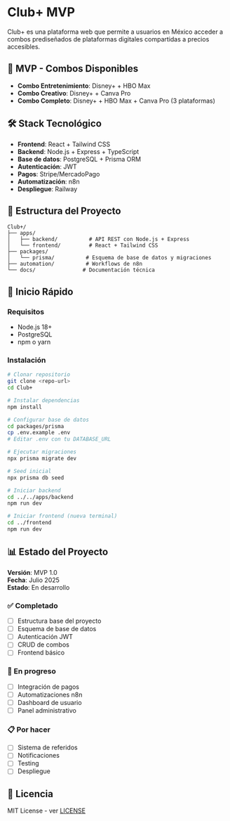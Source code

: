 # Club+ MVP

Club+ es una plataforma web que permite a usuarios en México acceder a combos prediseñados de plataformas digitales compartidas a precios accesibles.

## 🎯 MVP - Combos Disponibles

- **Combo Entretenimiento**: Disney+ + HBO Max
- **Combo Creativo**: Disney+ + Canva Pro  
- **Combo Completo**: Disney+ + HBO Max + Canva Pro (3 plataformas)

## 🛠️ Stack Tecnológico

- **Frontend**: React + Tailwind CSS
- **Backend**: Node.js + Express + TypeScript
- **Base de datos**: PostgreSQL + Prisma ORM
- **Autenticación**: JWT
- **Pagos**: Stripe/MercadoPago
- **Automatización**: n8n
- **Despliegue**: Railway

## 📁 Estructura del Proyecto

```
Club+/
├── apps/
│   ├── backend/          # API REST con Node.js + Express
│   └── frontend/         # React + Tailwind CSS
├── packages/
│   └── prisma/          # Esquema de base de datos y migraciones
├── automation/          # Workflows de n8n
└── docs/               # Documentación técnica
```

## 🚀 Inicio Rápido

### Requisitos
- Node.js 18+
- PostgreSQL
- npm o yarn

### Instalación
```bash
# Clonar repositorio
git clone <repo-url>
cd Club+

# Instalar dependencias
npm install

# Configurar base de datos
cd packages/prisma
cp .env.example .env
# Editar .env con tu DATABASE_URL

# Ejecutar migraciones
npx prisma migrate dev

# Seed inicial
npx prisma db seed

# Iniciar backend
cd ../../apps/backend
npm run dev

# Iniciar frontend (nueva terminal)
cd ../frontend
npm run dev
```

## 📊 Estado del Proyecto

**Versión**: MVP 1.0  
**Fecha**: Julio 2025  
**Estado**: En desarrollo

### ✅ Completado
- [ ] Estructura base del proyecto
- [ ] Esquema de base de datos
- [ ] Autenticación JWT
- [ ] CRUD de combos
- [ ] Frontend básico

### 🚧 En progreso
- [ ] Integración de pagos
- [ ] Automatizaciones n8n
- [ ] Dashboard de usuario
- [ ] Panel administrativo

### 📋 Por hacer
- [ ] Sistema de referidos
- [ ] Notificaciones
- [ ] Testing
- [ ] Despliegue

## 📄 Licencia

MIT License - ver [LICENSE](LICENSE)
